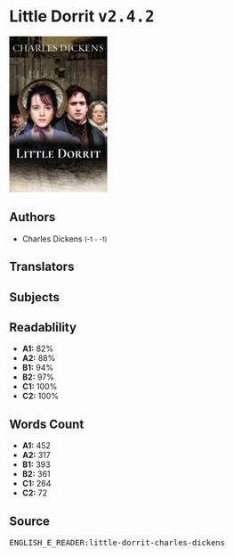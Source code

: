 # Little Dorrit <kbd>v2.4.2</kbd>

![](./cover.medium.jpg "")

## Authors


 - Charles Dickens <small>(-1 - -1)</small>

## Translators



## Subjects



## Readablility


 - **A1:** 82%
 - **A2:** 88%
 - **B1:** 94%
 - **B2:** 97%
 - **C1:** 100%
 - **C2:** 100%

## Words Count


 - **A1:** 452
 - **A2:** 317
 - **B1:** 393
 - **B2:** 361
 - **C1:** 264
 - **C2:** 72

## Source


<kbd>ENGLISH_E_READER:little-dorrit-charles-dickens</kbd>

